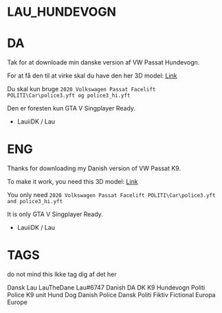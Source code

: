# LAU_HUNDEVOGN

# DA

Tak for at downloade min danske version af VW Passat Hundevogn.

For at få den til at virke skal du have den her 3D model: [Link](https://27637c52-9324-43a5-9ba4-6866c39b2431.filesusr.com/archives/f15643_64d6687623cc447bae3a04d8bbdc0d76.rar?dn=2020%20Volkswagen%20Passat%20Facelift%20POLITI.r)

Du skal kun bruge `2020 Volkswagen Passat Facelift POLITI\Car\police3.yft og police3_hi.yft`

Den er foresten kun GTA V Singplayer Ready.

- LauiiDK / Lau

# ENG

Thanks for downloading my Danish version of VW Passat K9.

To make it work, you need this 3D model: [Link](https://27637c52-9324-43a5-9ba4-6866c39b2431.filesusr.com/archives/f15643_64d6687623cc447bae3a04d8bbdc0d76.rar?dn=2020%20Volkswagen%20Passat%20Facelift%20POLITI.r)

You only need `2020 Volkswagen Passat Facelift POLITI\Car\police3.yft and police3_hi.yft`

It is only GTA V Singplayer Ready.

- LauiiDK / Lau

# TAGS

do not mind this
Ikke tag dig af det her

Dansk
Lau
LauTheDane
Lau#6747
Danish
DA
DK
K9
Hundevogn
Politi
Police
K9 unit
Hund
Dog
Danish Police
Dansk Politi
Fiktiv
Fictional
Europa
Europe
